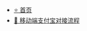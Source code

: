 <!--
 * @Author: your name
 * @Date: 2020-07-02 14:20:12
 * @LastEditTime: 2020-07-06 11:26:44
 * @LastEditors: Please set LastEditors
 * @Description: 侧边栏
 * @FilePath: /rys-blog/docs/_sidebar.md
--> 
* [:star: 首页](/README.md)
* [:book:  移动端支付宝对接流程](/pages/home.md "第一篇博客")